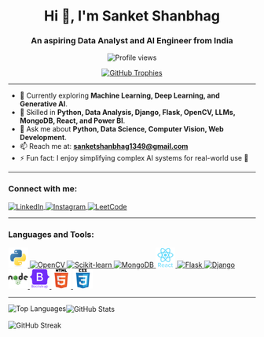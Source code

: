 <h1 align="center">Hi 👋, I'm Sanket Shanbhag</h1>
<h3 align="center">An aspiring Data Analyst and AI Engineer from India</h3>

<p align="center">
  <img src="https://komarev.com/ghpvc/?username=sanket77shanbhag&label=Profile%20views&color=0e75b6&style=flat" alt="Profile views" />
</p>

<p align="center">
  <a href="https://github-profile-trophy.vercel.app/?username=sanket77shanbhag" target="_blank">
    <img src="https://github-profile-trophy.vercel.app/?username=sanket77shanbhag&theme=gruvbox" alt="GitHub Trophies" />
  </a>
</p>

---
- 🌱 Currently exploring **Machine Learning, Deep Learning, and Generative AI**.
- 🧠 Skilled in **Python, Data Analysis, Django, Flask, OpenCV, LLMs, MongoDB, React, and Power BI**.
- 💬 Ask me about **Python, Data Science, Computer Vision, Web Development**.
- 📫 Reach me at: **sanketshanbhag1349@gmail.com**
- ⚡ Fun fact: I enjoy simplifying complex AI systems for real-world use 🚀

---



<h3 align="left">Connect with me:</h3>
<p align="left">
  <a href="https://linkedin.com/in/sanket-shanbhag-915466248" target="_blank">
    <img align="center" src="https://raw.githubusercontent.com/rahuldkjain/github-profile-readme-generator/master/src/images/icons/Social/linked-in-alt.svg" alt="LinkedIn" height="30" width="40" />
  </a>
  <a href="https://instagram.com/__sanket__77" target="_blank">
    <img align="center" src="https://raw.githubusercontent.com/rahuldkjain/github-profile-readme-generator/master/src/images/icons/Social/instagram.svg" alt="Instagram" height="30" width="40" />
  </a>
  <a href="https://www.leetcode.com/sanket_shanbhag" target="_blank">
    <img align="center" src="https://raw.githubusercontent.com/rahuldkjain/github-profile-readme-generator/master/src/images/icons/Social/leet-code.svg" alt="LeetCode" height="30" width="40" />
  </a>
</p>

---

<h3 align="left">Languages and Tools:</h3>
<p align="left">
  <a href="https://www.python.org" target="_blank"> <img src="https://raw.githubusercontent.com/devicons/devicon/master/icons/python/python-original.svg" alt="Python" width="40" height="40"/> </a>
  <a href="https://opencv.org/" target="_blank"> <img src="https://www.vectorlogo.zone/logos/opencv/opencv-icon.svg" alt="OpenCV" width="40" height="40"/> </a>
  <a href="https://scikit-learn.org/" target="_blank"> <img src="https://upload.wikimedia.org/wikipedia/commons/0/05/Scikit_learn_logo_small.svg" alt="Scikit-learn" width="40" height="40"/> </a>
  <a href="https://www.mongodb.com/" target="_blank"> <img src="https://www.vectorlogo.zone/logos/mongodb/mongodb-icon.svg" alt="MongoDB" width="40" height="40"/> </a>
  <a href="https://reactjs.org/" target="_blank"> <img src="https://raw.githubusercontent.com/devicons/devicon/master/icons/react/react-original-wordmark.svg" alt="React" width="40" height="40"/> </a>
  <a href="https://flask.palletsprojects.com/" target="_blank"> <img src="https://www.vectorlogo.zone/logos/pocoo_flask/pocoo_flask-icon.svg" alt="Flask" width="40" height="40"/> </a>
  <a href="https://www.djangoproject.com/" target="_blank"> <img src="https://cdn.worldvectorlogo.com/logos/django.svg" alt="Django" width="40" height="40"/> </a>
  <a href="https://nodejs.org" target="_blank"> <img src="https://raw.githubusercontent.com/devicons/devicon/master/icons/nodejs/nodejs-original-wordmark.svg" alt="Node.js" width="40" height="40"/> </a>
  <a href="https://getbootstrap.com" target="_blank"> <img src="https://raw.githubusercontent.com/devicons/devicon/master/icons/bootstrap/bootstrap-plain-wordmark.svg" alt="Bootstrap" width="40" height="40"/> </a>
  <a href="https://www.w3.org/html/" target="_blank"> <img src="https://raw.githubusercontent.com/devicons/devicon/master/icons/html5/html5-original-wordmark.svg" alt="HTML5" width="40" height="40"/> </a>
  <a href="https://www.w3schools.com/css/" target="_blank"> <img src="https://raw.githubusercontent.com/devicons/devicon/master/icons/css3/css3-original-wordmark.svg" alt="CSS3" width="40" height="40"/> </a>
</p>

---

<p><img align="left" src="https://github-readme-stats.vercel.app/api/top-langs?username=sanket77shanbhag&show_icons=true&locale=en&layout=compact" alt="Top Languages" /></p>

<p><img align="center" src="https://github-readme-stats.vercel.app/api?username=sanket77shanbhag&show_icons=true&locale=en" alt="GitHub Stats" /></p>

<p><img align="center" src="https://github-readme-streak-stats.herokuapp.com/?user=sanket77shanbhag" alt="GitHub Streak" /></p>
